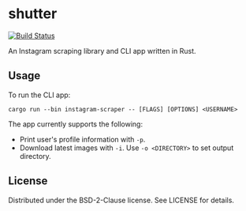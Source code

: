 # shutter

[![Build Status](https://travis-ci.org/peterdn/shutter.svg?branch=master)](https://travis-ci.org/peterdn/shutter)

An Instagram scraping library and CLI app written in Rust.

## Usage

To run the CLI app:

    cargo run --bin instagram-scraper -- [FLAGS] [OPTIONS] <USERNAME>

The app currently supports the following:

 - Print user's profile information with `-p`.
 - Download latest images with `-i`. Use `-o <DIRECTORY>` to set output directory.

## License

Distributed under the BSD-2-Clause license. See LICENSE for details.
